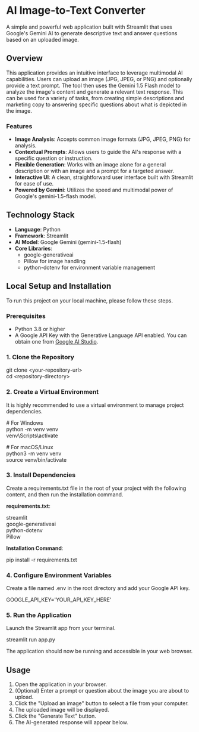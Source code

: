 # **AI Image-to-Text Converter**

A simple and powerful web application built with Streamlit that uses Google's Gemini AI to generate descriptive text and answer questions based on an uploaded image.

## **Overview**

This application provides an intuitive interface to leverage multimodal AI capabilities. Users can upload an image (JPG, JPEG, or PNG) and optionally provide a text prompt. The tool then uses the Gemini 1.5 Flash model to analyze the image's content and generate a relevant text response. This can be used for a variety of tasks, from creating simple descriptions and marketing copy to answering specific questions about what is depicted in the image.

### **Features**

* **Image Analysis**: Accepts common image formats (JPG, JPEG, PNG) for analysis.  
* **Contextual Prompts**: Allows users to guide the AI's response with a specific question or instruction.  
* **Flexible Generation**: Works with an image alone for a general description or with an image and a prompt for a targeted answer.  
* **Interactive UI**: A clean, straightforward user interface built with Streamlit for ease of use.  
* **Powered by Gemini**: Utilizes the speed and multimodal power of Google's gemini-1.5-flash model.

## **Technology Stack**

* **Language**: Python  
* **Framework**: Streamlit  
* **AI Model**: Google Gemini (gemini-1.5-flash)  
* **Core Libraries**:  
  * google-generativeai  
  * Pillow for image handling  
  * python-dotenv for environment variable management

## **Local Setup and Installation**

To run this project on your local machine, please follow these steps.

### **Prerequisites**

* Python 3.8 or higher  
* A Google API Key with the Generative Language API enabled. You can obtain one from [Google AI Studio](https://aistudio.google.com/app/apikey).

### **1\. Clone the Repository**

git clone \<your-repository-url\>  
cd \<repository-directory\>

### **2\. Create a Virtual Environment**

It is highly recommended to use a virtual environment to manage project dependencies.

\# For Windows  
python \-m venv venv  
venv\\Scripts\\activate

\# For macOS/Linux  
python3 \-m venv venv  
source venv/bin/activate

### **3\. Install Dependencies**

Create a requirements.txt file in the root of your project with the following content, and then run the installation command.

**requirements.txt**:

streamlit  
google-generativeai  
python-dotenv  
Pillow

**Installation Command**:

pip install \-r requirements.txt

### **4\. Configure Environment Variables**

Create a file named .env in the root directory and add your Google API key.

GOOGLE\_API\_KEY='YOUR\_API\_KEY\_HERE'

### **5\. Run the Application**

Launch the Streamlit app from your terminal.

streamlit run app.py

The application should now be running and accessible in your web browser.

## **Usage**

1. Open the application in your browser.  
2. (Optional) Enter a prompt or question about the image you are about to upload.  
3. Click the "Upload an image" button to select a file from your computer.  
4. The uploaded image will be displayed.  
5. Click the "Generate Text" button.  
6. The AI-generated response will appear below.